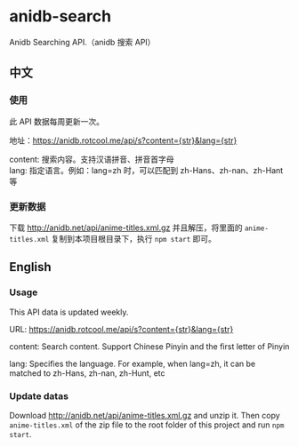 # anidb-search

Anidb Searching API.（anidb 搜索 API）

## 中文

### 使用

此 API 数据每周更新一次。

地址：https://anidb.rotcool.me/api/s?content={str}&lang={str}

content: 搜索内容。支持汉语拼音、拼音首字母<br/>
lang: 指定语言。例如：lang=zh 时，可以匹配到 zh-Hans、zh-nan、zh-Hant 等

### 更新数据

下载 <http://anidb.net/api/anime-titles.xml.gz> 并且解压，将里面的 `anime-titles.xml` 复制到本项目根目录下，执行 `npm start` 即可。

## English

### Usage

This API data is updated weekly.

URL: https://anidb.rotcool.me/api/s?content={str}&lang={str}

content: Search content. Support Chinese Pinyin and the first letter of Pinyin<br/>

lang: Specifies the language. For example, when lang=zh, it can be matched to zh-Hans, zh-nan, zh-Hunt, etc

### Update datas

Download <http://anidb.net/api/anime-titles.xml.gz> and unzip it. Then copy `anime-titles.xml` of the zip file to the root folder of this project and run `npm start`.
